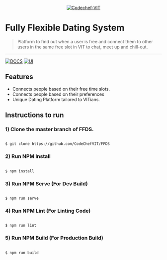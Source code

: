 <p align="center"><a href="https://www.codechefvit.com" target="_blank"><img src="https://s3.amazonaws.com/codechef_shared/sites/all/themes/abessive/logo-3.png" title="CodeChef-VIT" alt="Codechef-VIT"></a>
</p>

# Fully Flexible Dating System

> <Subtitle>
> Platform to find out when a user is free and connect them to other users in the same free slot in VIT to chat, meet up and chill-out.
---
[![DOCS](https://img.shields.io/badge/Documentation-see%20docs-green?style=flat-square&logo=appveyor)]() 
[![UI ](https://img.shields.io/badge/User%20Interface-Link%20to%20UI-orange?style=flat-square&logo=appveyor)]()

## Features

- Connects people based on their free time slots.
- Connects people based on their preferences
- Unique Dating Platform tailored to VITians.

<!-- ## Screenshots

<img src="https://github.com/akshatvg/common-entry-test/raw/master/static/img/header.png" alt="Project Screenshots"> -->

## Instructions to run



### 1) Clone the master branch of FFDS.

```

$ git clone https://github.com/CodeChefVIT/FFDS

```

### 2) Run NPM Install

```

$ npm install

```

### 3) Run NPM Serve (For Dev Build)

```

$ npm run serve

```
### 4) Run NPM Lint (For Linting Code)

```

$ npm run lint

```

### 5) Run NPM Build (For Production Build)

```

$ npm run build

```
